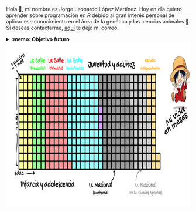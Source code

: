 Hola :wave:, mi nombre es Jorge Leonardo López Martínez. Hoy en día quiero aprender sobre programación en _R_ debido al gran interés personal de aplicar ese conocimiento en el área de la genética y las ciencias animales :tongue:. Si deseas contactarme, <a href="mailto:jollopezma@unal.edu.co">aquí</a> te dejo mi correo.

<details>
  <summary><b>:memo: Objetivo futuro</b></summary>
  
Mis objetivos de investigación incluyen adquirir conocimientos en el desarrollo de métodos y software para la investigación interactiva y reproducible en los campos de la genética y las ciencias animales.
</details>

<img src="https://raw.githubusercontent.com/Leo4Luffy/Mi_hoja_de_vida/master/img/Mi_vida_en_meses.png" align="center" width="750" height="450" />

<!--
**Leo4Luffy/Leo4Luffy** is a ✨ _special_ ✨ repository because its `README.md` (this file) appears on your GitHub profile.

Here are some ideas to get you started:

- 🔭 I’m currently working on ...
- 🌱 I’m currently learning ...
- 👯 I’m looking to collaborate on ...
- 🤔 I’m looking for help with ...
- 💬 Ask me about ...
- 📫 How to reach me: ...
- 😄 Pronouns: ...
- ⚡ Fun fact: ...
-->
